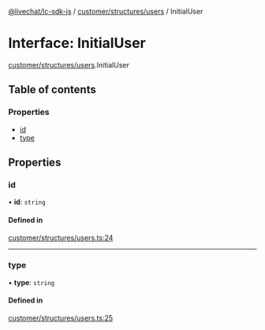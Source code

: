 [@livechat/lc-sdk-js](../README.md) / [customer/structures/users](../modules/customer_structures_users.md) / InitialUser

# Interface: InitialUser

[customer/structures/users](../modules/customer_structures_users.md).InitialUser

## Table of contents

### Properties

- [id](customer_structures_users.InitialUser.md#id)
- [type](customer_structures_users.InitialUser.md#type)

## Properties

### id

• **id**: `string`

#### Defined in

[customer/structures/users.ts:24](https://github.com/livechat/lc-sdk-js/blob/10347df/src/customer/structures/users.ts#L24)

___

### type

• **type**: `string`

#### Defined in

[customer/structures/users.ts:25](https://github.com/livechat/lc-sdk-js/blob/10347df/src/customer/structures/users.ts#L25)
